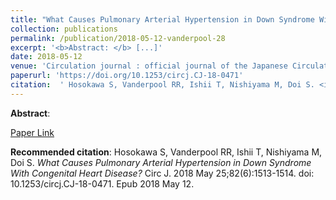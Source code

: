 ```yaml
--- 
title: "What Causes Pulmonary Arterial Hypertension in Down Syndrome With Congenital Heart Disease?" 
collection: publications 
permalink: /publication/2018-05-12-vanderpool-28 
excerpt: '<b>Abstract: </b> [...]' 
date: 2018-05-12 
venue: 'Circulation journal : official journal of the Japanese Circulation Society' 
paperurl: 'https://doi.org/10.1253/circj.CJ-18-0471' 
citation:  ' Hosokawa S, Vanderpool RR, Ishii T, Nishiyama M, Doi S. <i>What Causes Pulmonary Arterial Hypertension in Down Syndrome With Congenital Heart Disease?</i> Circ J. 2018 May 25;82(6):1513-1514. doi: 10.1253/circj.CJ-18-0471. Epub 2018 May 12.' 
--- 
```

<b>Abstract</b>:    
 
[Paper Link](https://doi.org/10.1253/circj.CJ-18-0471) 
 
<b>Recommended citation</b>:  Hosokawa S, Vanderpool RR, Ishii T, Nishiyama M, Doi S. <i>What Causes Pulmonary Arterial Hypertension in Down Syndrome With Congenital Heart Disease?</i> Circ J. 2018 May 25;82(6):1513-1514. doi: 10.1253/circj.CJ-18-0471. Epub 2018 May 12. 
